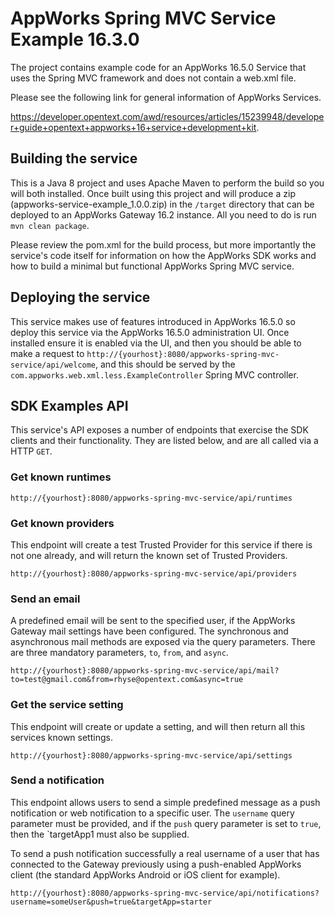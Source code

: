 # AppWorks Spring MVC Service Example 16.3.0

The project contains example code for an AppWorks 16.5.0 Service that uses the
Spring MVC framework and does not contain a web.xml file. 

Please see the following link for general information of AppWorks Services.

https://developer.opentext.com/awd/resources/articles/15239948/developer+guide+opentext+appworks+16+service+development+kit.

## Building the service

This is a Java 8 project and uses Apache Maven to perform the build so you will both installed. Once built using this
project and will produce a zip (appworks-service-example_1.0.0.zip) in the `/target` directory that can be deployed
to an AppWorks Gateway 16.2 instance. All you need to do is run `mvn clean package`.

Please review the pom.xml for the build process, but more importantly the service's code itself for information on
how the AppWorks SDK works and how to build a minimal but functional AppWorks Spring MVC service.

## Deploying the service

This service makes use of features introduced in AppWorks 16.5.0 so deploy this service via the AppWorks 16.5.0 
administration UI. Once installed ensure it is enabled via the UI, and then you should be able to make a request 
to `http://{yourhost}:8080/appworks-spring-mvc-service/api/welcome`, and this should be served by the 
`com.appworks.web.xml.less.ExampleController` Spring MVC controller.

## SDK Examples API

This service's API exposes a number of endpoints that exercise the SDK clients and their functionality. They are 
listed below, and are all called via a HTTP `GET`.

### Get known runtimes

`http://{yourhost}:8080/appworks-spring-mvc-service/api/runtimes`

### Get known providers

This endpoint will create a test Trusted Provider for this service if there is not one already, and will return
the known set of Trusted Providers.

`http://{yourhost}:8080/appworks-spring-mvc-service/api/providers`

### Send an email

A predefined email will be sent to the specified user, if the AppWorks Gateway mail settings have been configured. 
The synchronous and asynchronous mail methods are exposed via the query parameters. There are three mandatory
parameters, `to`, `from`, and `async`.

`http://{yourhost}:8080/appworks-spring-mvc-service/api/mail?to=test@gmail.com&from=rhyse@opentext.com&async=true`

### Get the service setting

This endpoint will create or update a setting, and will then return all this services known settings.

`http://{yourhost}:8080/appworks-spring-mvc-service/api/settings`

### Send a notification

This endpoint allows users to send a simple predefined message as a push notification or web notification to
a specific user. The `username` query parameter must be provided, and if the `push` query parameter is set to `true`, 
then the `targetApp1 must also be supplied. 

To send a push notification successfully a real username of a user that has connected to the Gateway previously 
using a push-enabled AppWorks client (the standard AppWorks Android or iOS client for example). 

`http://{yourhost}:8080/appworks-spring-mvc-service/api/notifications?username=someUser&push=true&targetApp=starter` 

